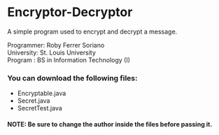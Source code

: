 # Encryptor-Decryptor
A simple program used to encrypt and decrypt a message.

Programmer: Roby Ferrer Soriano </br>
University: St. Louis University </br>
Program   : BS in Information Technology (I)

<h3>You can download the following files:</h3>
<ul>
  <li>Encryptable.java</li>
  <li>Secret.java</li>
  <li>SecretTest.java</li>
</ul>

<h4>NOTE: Be sure to change the author inside the files before passing it.</h4>

